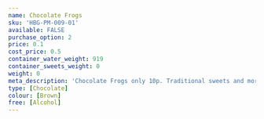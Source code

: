 ```yaml
---
name: Chocolate Frogs
sku: 'HBG-PM-009-01'
available: FALSE
purchase_option: 2
price: 0.1
cost_price: 0.5
container_water_weight: 919
container_sweets_weight: 0
weight: 0
meta_description: 'Chocolate Frogs only 10p. Traditional sweets and more at Humbugs Confectionery Store. Specialists in satisfying your sweet tooth!'
type: [Chocolate]
colour: [Brown]
free: [Alcohol]
---
```

